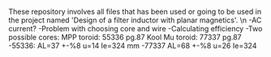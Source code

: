 These repository involves all files that has been used or going to be used in the project named 'Design of a filter inductor with planar magnetics'. \n
-AC current?
-Problem with choosing core and wire 
-Calculating efficiency
-Two possible cores: 
MPP toroid: 55336 pg.87
Kool Mu toroid: 77337 pg.87
-55336:
AL=37 +-%8
u=14
Ie=324 mm
-77337
AL=68 +-%8
u=26
Ie=324
